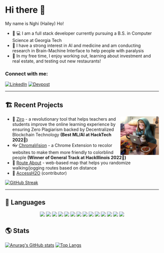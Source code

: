 # Hi there 👋 
My name is Nghi (Hailey) Ho!
- 🐝 💻 I am a full stack developer currently pursuing a B.S. in Computer Science at Georgia Tech
- 🤖 I have a strong interest in AI and medicine and am conducting research in Brain-Machine Interface to help people with paralysis
- 💪 In my free time, I enjoy working out, learning about investment and real estate, and testing out new restaurants!

### Connect with me:
[![LinkedIn](https://img.shields.io/badge/linkedin-%230077B5.svg?&style=for-the-badge&logo=linkedin&logoColor=white)](https://www.linkedin.com/in/nghi-hailey-ho-90940a157/)
[![Devpost](https://img.shields.io/badge/Devpost-003E54.svg?style=for-the-badge&logo=Devpost&logoColor=white)](https://devpost.com/nhatnghiho/)

____________________________________________________________________
## 🏗️ Recent Projects
<img alt="Coding" src="https://github.com/nhatnghiho/nhatnghiho/blob/1548c16ceff87b1509527b6a37c85fbf84537fc4/background_pic1.jpeg" width="25%" heigth="auto" align="right"/>

- 🏫 [Ziro](https://devpost.com/software/ziro) - a revolutionary tool that helps teachers and students improve the online learning experience by ensuring Zero Plagiarism backed by Decentralized Blockchain Technology **(Best ML/AI at HackTech 2022🥇)**
- 👓 [ChromaVision](https://github.com/WebAInternationals/ChromaVision) - a Chrome Extension to recolor websites to make them more friendly to colorblind people **(Winner of General Track at HackIllinois 2022🥇)**
- 🏃 [Route About](https://nhatnghiho.github.io/route-about/) - web-based map that helps you randomize walking/jogging routes based on distance
- 🚰 [AccessH2O](https://github.com/GTBitsOfGood/access-h2o) (contributor)

[![GitHub Streak](https://github-readme-streak-stats.herokuapp.com?user=nhatnghiho&date_format=M%20j%5B%2C%20Y%5D)](https://git.io/streak-stats)
____________________________________________________________________

## 📖 Languages
<p align="center">
  <img src="https://img.shields.io/badge/Python-14354C?style=for-the-badge&logo=python&logoColor=white"/>
  <img src="https://img.shields.io/badge/Java-ED8B00?style=for-the-badge&logo=java&logoColor=white" />
  <img src="https://img.shields.io/badge/JavaScript-F7DF1E?style=for-the-badge&logo=javascript&logoColor=black" />
  <img src="https://img.shields.io/badge/TypeScript-007ACC?style=for-the-badge&logo=typescript&logoColor=white" />
  <img src="https://img.shields.io/badge/HTML5-E34F26?style=for-the-badge&logo=html5&logoColor=white" />
  <img src="https://img.shields.io/badge/CSS3-1572B6?style=for-the-badge&logo=css3&logoColor=white" />
  <img src="https://img.shields.io/badge/React-20232A?style=for-the-badge&logo=react&logoColor=61DAFB" />
  <img src="https://img.shields.io/badge/Next-black?style=for-the-badge&logo=next.js&logoColor=white)" />
  <img src="https://img.shields.io/badge/Node.js-43853D?style=for-the-badge&logo=node.js&logoColor=white" />
  <img src="https://img.shields.io/badge/Angular-DD0031?style=for-the-badge&logo=angular&logoColor=white" />
  <img src="https://img.shields.io/badge/Express.js-404D59?style=for-the-badge" />
  <img src="https://img.shields.io/badge/MongoDB-4EA94B?style=for-the-badge&logo=mongodb&logoColor=white" />
  <img src="https://img.shields.io/badge/MySQL-00000F?style=for-the-badge&logo=mysql&logoColor=white" />
  <img src="https://www.mathworks.com/matlabcentral/images/matlab-file-exchange.svg" />
</p>

## 🌎 Stats
[![Anurag's GitHub stats](https://github-readme-stats.vercel.app/api?username=nhatnghiho&show_icons=true&theme=default)](https://github.com/anuraghazra/github-readme-stats)
[![Top Langs](https://github-readme-stats.vercel.app/api/top-langs/?username=nhatnghiho&layout=compact)](https://github.com/anuraghazra/github-readme-stats)
